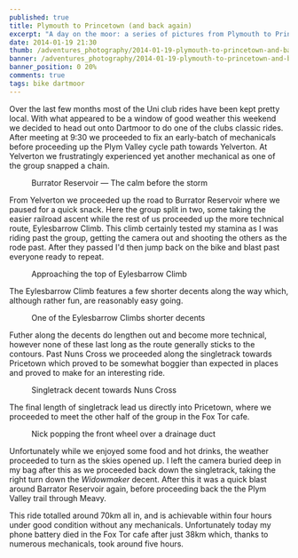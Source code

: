 ```yaml
---
published: true
title: Plymouth to Princetown (and back again)
excerpt: "A day on the moor: a series of pictures from Plymouth to Princetown and back."
date: 2014-01-19 21:30
thumb: /adventures_photography/2014-01-19-plymouth-to-princetown-and-back-again/DSC_8342_thumb.jpg
banner: /adventures_photography/2014-01-19-plymouth-to-princetown-and-back-again/20140119-DSC_8339.jpg
banner_position: 0 20%
comments: true
tags: bike dartmoor
---
```


Over the last few months most of the Uni club rides have been kept pretty local. With what appeared to be a window of good weather this weekend we decided to head out onto Dartmoor to do one of the clubs classic rides. After meeting at 9:30 we proceeded to fix an early-batch of mechanicals before proceeding up the Plym Valley cycle path towards Yelverton. At Yelverton we frustratingly experienced yet another mechanical as one of the group snapped a chain.

<figure>
  <img data-src="/assets/adventures_photography/2014-01-19-plymouth-to-princetown-and-back-again/DSC_8287.jpg" />
  <figcaption>Burrator Reservoir — The calm before the storm</figcaption>
</figure>

From Yelverton we proceeded up the road to Burrator Reservoir where we paused for a quick snack. Here the group split in two, some taking the easier railroad ascent while the rest of us proceeded up the more technical route, Eylesbarrow Climb. This climb certainly tested my stamina as I was riding past the group, getting the camera out and shooting the others as the rode past. After they passed I'd then jump back on the bike and blast past everyone ready to repeat.

<figure>
  <img data-src="/assets/adventures_photography/2014-01-19-plymouth-to-princetown-and-back-again/DSC_8326.jpg" />
  <figcaption>Approaching the top of Eylesbarrow Climb</figcaption>
</figure>

The Eylesbarrow Climb features a few shorter decents along the way which, although rather fun, are reasonably easy going.

<figure class="narrow">
  <img data-src="/assets/adventures_photography/2014-01-19-plymouth-to-princetown-and-back-again/DSC_8315.jpg" />
  <figcaption>One of the Eylesbarrow Climbs shorter decents</figcaption>
</figure>

Futher along the decents do lengthen out and become more technical, however none of these last long as the route generally sticks to the contours. Past Nuns Cross we proceeded along the singletrack towards Pricetown which proved to be somewhat boggier than expected in places and proved to make for an interesting ride.

<figure>
  <img data-src="/assets/adventures_photography/2014-01-19-plymouth-to-princetown-and-back-again/DSC_8339.jpg" />
  <figcaption>Singletrack decent towards Nuns Cross</figcaption>
</figure>

The final length of singletrack lead us directly into Pricetown, where we proceeded to meet the other half of the group in the Fox Tor cafe.

<figure>
  <img data-src="/assets/adventures_photography/2014-01-19-plymouth-to-princetown-and-back-again/DSC_8342.jpg" />
  <figcaption>Nick popping the front wheel over a drainage duct</figcaption>
</figure>

Unfortunately while we enjoyed some food and hot drinks, the weather proceeded to turn as the skies opened up. I left the camera buried deep in my bag after this as we proceeded back down the singletrack, taking the right turn down the *Widowmaker* decent. After this it was a quick blast around Barrator Reservoir again, before proceeding back the the Plym Valley trail through Meavy.

This ride totalled around 70km all in, and is achievable within four hours under good condition without any mechanicals. Unfortunately today my phone battery died in the Fox Tor cafe after just 38km which, thanks to numerous mechanicals, took around five hours.

